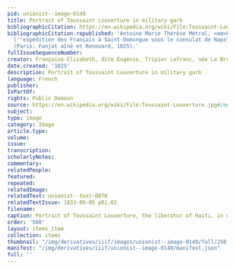 ```yaml
---
pid: unionist--image-0149
title: Portrait of Toussaint Louverture in military garb
bibliographicCitation: https://en.wikipedia.org/wiki/File:Toussaint-Louverture.jpg#/media/File:Toussaint-Louverture.jpg
bibliographicCitation.republished: 'Antoine Marie Thérèse Métral, <em>Histoire de
  l''expédition des Français à Saint-Domingue sous le consulat de Napoléon Bonaparte</em>
  (Paris: Fanjat aîné et Renouard, 1825).'
fullIssueSequenceNumber: 
creator: Françoise-Elisabeth, dite Eugénie, Tripier Lefranc, née Le Brun (1797-1872)
date.created: '1825'
description: Portrait of Toussaint Louverture in military garb
language: French
publisher: 
IsPartOf: 
rights: Public Domain
source: https://en.wikipedia.org/wiki/File:Toussaint-Louverture.jpg#/media/File:Toussaint-Louverture.jpg
subject: 
type: image
category: Image
article.type: 
volume: 
issue: 
transcription: 
scholarlyNotes: 
commentary: 
relatedPeople: 
featured: 
repeated: 
relatedImage: 
relatedText: unionist--text-0076
relatedTextIssue: 1833-09-05 p01.02
filename: 
caption: Portrait of Toussaint Louverture, the liberator of Haiti, in military garb.
order: '560'
layout: items_item
collection: items
thumbnail: "/img/derivatives/iiif/images/unionist--image-0149/full/250,/0/default.jpg"
manifest: "/img/derivatives/iiif/unionist--image-0149/manifest.json"
full: ''
---
```

